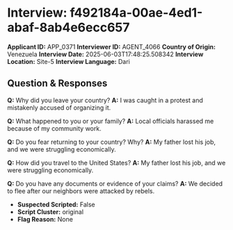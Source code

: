 # Interview: f492184a-00ae-4ed1-abaf-8ab4e6ecc657
**Applicant ID:** APP_0371
**Interviewer ID:** AGENT_4066
**Country of Origin:** Venezuela
**Interview Date:** 2025-06-03T17:48:25.508342
**Interview Location:** Site-5
**Interview Language:** Dari

## Question & Responses

**Q:** Why did you leave your country?
**A:** I was caught in a protest and mistakenly accused of organizing it.

**Q:** What happened to you or your family?
**A:** Local officials harassed me because of my community work.

**Q:** Do you fear returning to your country? Why?
**A:** My father lost his job, and we were struggling economically.

**Q:** How did you travel to the United States?
**A:** My father lost his job, and we were struggling economically.

**Q:** Do you have any documents or evidence of your claims?
**A:** We decided to flee after our neighbors were attacked by rebels.

- **Suspected Scripted:** False
- **Script Cluster:** original
- **Flag Reason:** None